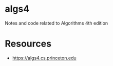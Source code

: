 # algs4
Notes and code related to Algorithms 4th edition


# Resources
* https://algs4.cs.princeton.edu
